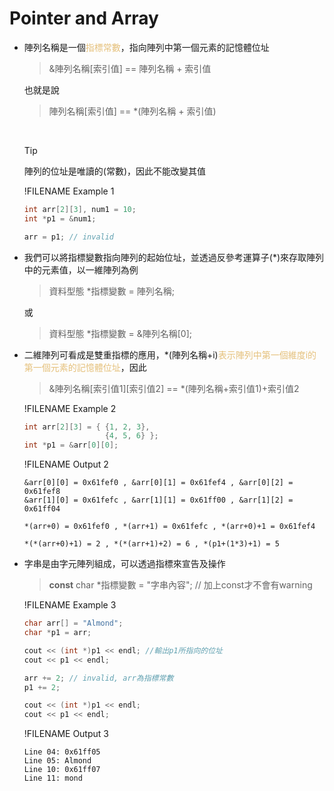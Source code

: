 # Pointer and Array

- 陣列名稱是一個<span style="color:#e5c07b">指標常數</span>，指向陣列中第一個元素的記憶體位址
  >&陣列名稱[索引值] == 陣列名稱 + 索引值

  也就是說
  >陣列名稱[索引值] == *(陣列名稱 + 索引值)  
  
  &nbsp;
  >[!TIP]
  >陣列的位址是唯讀的(常數)，因此不能改變其值

  !FILENAME Example 1
  ```cpp
  int arr[2][3], num1 = 10;
  int *p1 = &num1;

  arr = p1; // invalid
  ```
- 我們可以將指標變數指向陣列的起始位址，並透過反參考運算子(*)來存取陣列中的元素值，以一維陣列為例
  >資料型態 *指標變數 = 陣列名稱;

  或
  >資料型態 *指標變數 = &陣列名稱[0];

- 二維陣列可看成是雙重指標的應用，*(陣列名稱+i)<span style="color:#e5c07b">表示陣列中第一個維度i的第一個元素的記憶體位址</span>，因此
  >&陣列名稱[索引值1][索引值2] == *(陣列名稱+索引值1)+索引值2

  !FILENAME Example 2
  ```cpp
  int arr[2][3] = { {1, 2, 3},  
                    {4, 5, 6} };
  int *p1 = &arr[0][0];
  ```
  !FILENAME Output 2
  ```
  &arr[0][0] = 0x61fef0 , &arr[0][1] = 0x61fef4 , &arr[0][2] = 0x61fef8
  &arr[1][0] = 0x61fefc , &arr[1][1] = 0x61ff00 , &arr[1][2] = 0x61ff04

  *(arr+0) = 0x61fef0 , *(arr+1) = 0x61fefc , *(arr+0)+1 = 0x61fef4

  *(*(arr+0)+1) = 2 , *(*(arr+1)+2) = 6 , *(p1+(1*3)+1) = 5
  ```
- 字串是由字元陣列組成，可以透過指標來宣告及操作
  >**const** char *指標變數 = "字串內容"; // 加上const才不會有warning

  !FILENAME Example 3
  ```cpp
  char arr[] = "Almond";
  char *p1 = arr;

  cout << (int *)p1 << endl; //輸出p1所指向的位址
  cout << p1 << endl;

  arr += 2; // invalid, arr為指標常數
  p1 += 2;

  cout << (int *)p1 << endl;
  cout << p1 << endl;
  ```
  !FILENAME Output 3
  ```
  Line 04: 0x61ff05
  Line 05: Almond
  Line 10: 0x61ff07
  Line 11: mond
  ```
  

&nbsp;
&nbsp;
&nbsp;
&nbsp;
&nbsp;